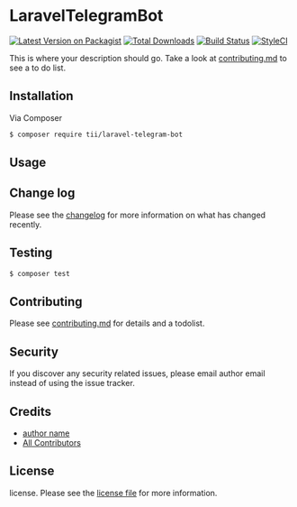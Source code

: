 # LaravelTelegramBot

[![Latest Version on Packagist][ico-version]][link-packagist]
[![Total Downloads][ico-downloads]][link-downloads]
[![Build Status][ico-travis]][link-travis]
[![StyleCI][ico-styleci]][link-styleci]

This is where your description should go. Take a look at [contributing.md](contributing.md) to see a to do list.

## Installation

Via Composer

``` bash
$ composer require tii/laravel-telegram-bot
```

## Usage

## Change log

Please see the [changelog](changelog.md) for more information on what has changed recently.

## Testing

``` bash
$ composer test
```

## Contributing

Please see [contributing.md](contributing.md) for details and a todolist.

## Security

If you discover any security related issues, please email author email instead of using the issue tracker.

## Credits

- [author name][link-author]
- [All Contributors][link-contributors]

## License

license. Please see the [license file](license.md) for more information.

[ico-version]: https://img.shields.io/packagist/v/tii/laravel-telegram-bot.svg?style=flat-square
[ico-downloads]: https://img.shields.io/packagist/dt/tii/laravel-telegram-bot.svg?style=flat-square
[ico-travis]: https://img.shields.io/travis/tii/laravel-telegram-bot/master.svg?style=flat-square
[ico-styleci]: https://styleci.io/repos/12345678/shield

[link-packagist]: https://packagist.org/packages/tii/laravel-telegram-bot
[link-downloads]: https://packagist.org/packages/tii/laravel-telegram-bot
[link-travis]: https://travis-ci.org/tii/laravel-telegram-bot
[link-styleci]: https://styleci.io/repos/12345678
[link-author]: https://github.com/tii
[link-contributors]: ../../contributors
